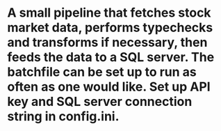 # A small pipeline that fetches stock market data, performs typechecks and transforms if necessary, then feeds the data to a SQL server. The batchfile can be set up to run as often as one would like. Set up API key and SQL server connection string in config.ini.